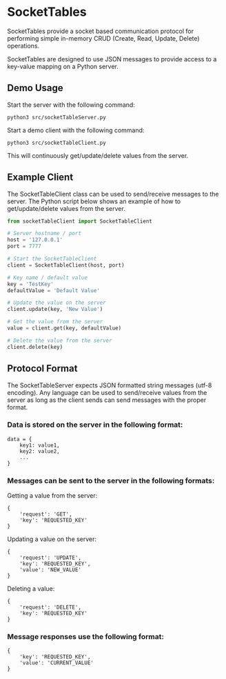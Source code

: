 # SocketTables
SocketTables provide a socket based communication protocol for performing simple in-memory CRUD (Create, Read, Update, Delete) operations.

SocketTables are designed to use JSON messages to provide access to a key-value mapping on a Python server.


## Demo Usage
Start the server with the following command:

`python3 src/socketTableServer.py`

Start a demo client with the following command:

`python3 src/socketTableClient.py`

This will continuously get/update/delete values from the server.

## Example Client
The SocketTableClient class can be used to send/receive messages to the server.  The Python script below shows an example of how to get/update/delete values from the server. 

```python
from socketTableClient import SocketTableClient

# Server hostname / port
host = '127.0.0.1'
port = 7777

# Start the SocketTableClient
client = SocketTableClient(host, port)

# Key name / default value
key = 'TestKey'
defaultValue = 'Default Value'

# Update the value on the server
client.update(key, 'New Value')

# Get the value from the server
value = client.get(key, defaultValue)

# Delete the value from the server
client.delete(key)
```

## Protocol Format

The SocketTableServer expects JSON formatted string messages (utf-8 encoding).  Any language can be used to send/receive values from the server as long as the client sends can send messages with the proper format.

### Data is stored on the server in the following format:
```
data = {
    key1: value1,
    key2: value2,
    ...
}
```

### Messages can be sent to the server in the following formats:

Getting a value from the server:
```
{
    'request': 'GET',
    'key': 'REQUESTED_KEY'
}
```

Updating a value on the server:
```
{
    'request': 'UPDATE',
    'key': 'REQUESTED_KEY',
    'value': 'NEW_VALUE'
}
```

Deleting a value:
```
{
    'request': 'DELETE',
    'key': 'REQUESTED_KEY'
}
```

### Message responses use the following format:
```
{
    'key': 'REQUESTED_KEY',
    'value': 'CURRENT_VALUE'
}
```
